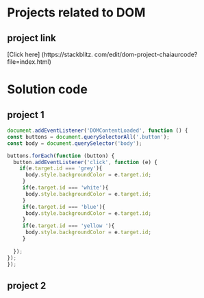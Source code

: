# Projects related to DOM

 ## project link

[Click here] (https://stackblitz.
com/edit/dom-project-chaiaurcode?
file=index.html)

# Solution code

 
## project 1
  ``` javascript
  document.addEventListener('DOMContentLoaded', function () {
  const buttons = document.querySelectorAll('.button');
  const body = document.querySelector('body');

  buttons.forEach(function (button) {
    button.addEventListener('click', function (e) {
      if(e.target.id === 'grey'){
        body.style.backgroundColor = e.target.id;
       }
       if(e.target.id === 'white'){
        body.style.backgroundColor = e.target.id;
       }
       if(e.target.id === 'blue'){
        body.style.backgroundColor = e.target.id;
       }
       if(e.target.id === 'yellow '){
        body.style.backgroundColor = e.target.id;
       }
        
    });
  });
});
   ```

   ## project 2 

   